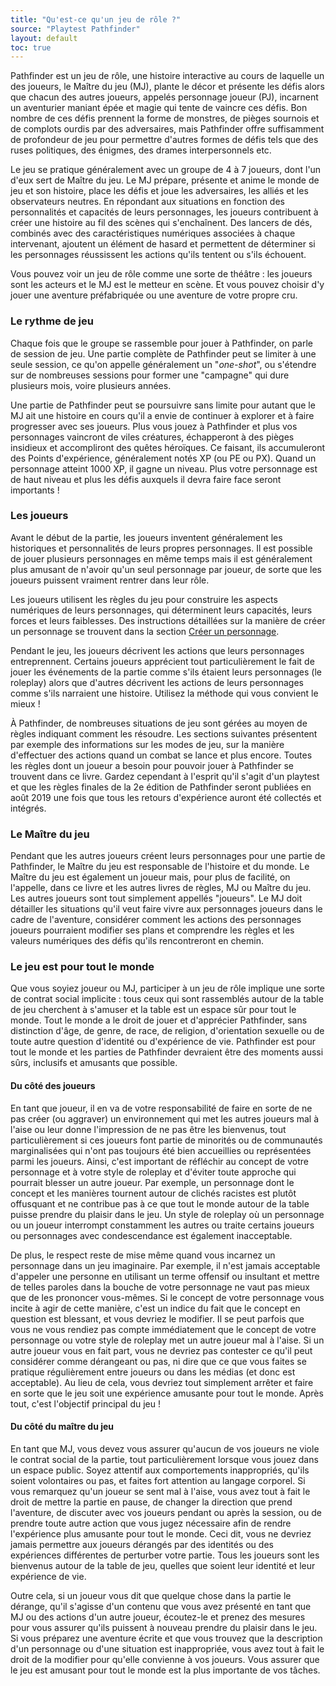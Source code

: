 ```yaml
---
title: "Qu'est-ce qu'un jeu de rôle ?"
source: "Playtest Pathfinder"
layout: default
toc: true
---
```


Pathfinder est un jeu de rôle, une histoire interactive au cours de laquelle un des joueurs, le Maître du jeu (MJ), plante le décor et présente les défis alors que chacun des autres joueurs, appelés personnage joueur (PJ), incarnent un aventurier maniant épée et magie qui tente de vaincre ces défis. Bon nombre de ces défis prennent la forme de monstres, de pièges sournois et de complots ourdis par des adversaires, mais Pathfinder offre suffisamment de profondeur de jeu pour permettre d'autres formes de défis tels que des ruses politiques, des énigmes, des drames interpersonnels etc.

Le jeu se pratique généralement avec un groupe de 4 à 7 joueurs, dont l'un d'eux sert de Maître du jeu. Le MJ prépare, présente et anime le monde de jeu et son histoire, place les défis et joue les adversaires, les alliés et les observateurs neutres. En répondant aux situations en fonction des personnalités et capacités de leurs personnages, les joueurs contribuent à créer une histoire au fil des scènes qui s'enchaînent. Des lancers de dés, combinés avec des caractéristiques numériques associées à chaque intervenant, ajoutent un élément de hasard et permettent de déterminer si les personnages réussissent les actions qu'ils tentent ou s'ils échouent.

Vous pouvez voir un jeu de rôle comme une sorte de théâtre : les joueurs sont les acteurs et le MJ est le metteur en scène. Et vous pouvez choisir d'y jouer une aventure préfabriquée ou une aventure de votre propre cru.

### Le rythme de jeu

Chaque fois que le groupe se rassemble pour jouer à Pathfinder, on parle de session de jeu. Une partie complète de Pathfinder peut se limiter à une seule session, ce qu'on appelle généralement un "*one-shot*", ou s'étendre sur de nombreuses sessions pour former une "campagne" qui dure plusieurs mois, voire plusieurs années.

Une partie de Pathfinder peut se poursuivre sans limite pour autant que le MJ ait une histoire en cours qu'il a envie de continuer à explorer et à faire progresser avec ses joueurs. Plus vous jouez à Pathfinder et plus vos personnages vaincront de viles créatures, échapperont à des pièges insidieux et accompliront des quêtes héroïques. Ce faisant, ils accumuleront des Points d'expérience, généralement notés XP (ou PE ou PX). Quand un personnage atteint 1000 XP, il gagne un niveau. Plus votre personnage est de haut niveau et plus les défis auxquels il devra faire face seront importants !

### Les joueurs

Avant le début de la partie, les joueurs inventent généralement les historiques et personnalités de leurs propres personnages. Il est possible de jouer plusieurs personnages en même temps mais il est généralement plus amusant de n'avoir qu'un seul personnage par joueur, de sorte que les joueurs puissent vraiment rentrer dans leur rôle.

Les joueurs utilisent les règles du jeu pour construire les aspects numériques de leurs personnages, qui déterminent leurs capacités, leurs forces et leurs faiblesses. Des instructions détaillées sur la manière de créer un personnage se trouvent dans la section [Créer un personnage](créer-un-personnage.html).

Pendant le jeu, les joueurs décrivent les actions que leurs personnages entreprennent. Certains joueurs apprécient tout particulièrement le fait de jouer les événements de la partie comme s'ils étaient leurs personnages (le roleplay) alors que d'autres décrivent les actions de leurs personnages comme s'ils narraient une histoire. Utilisez la méthode qui vous convient le mieux !

À Pathfinder, de nombreuses situations de jeu sont gérées au moyen de règles indiquant comment les résoudre. Les sections suivantes présentent par exemple des informations sur les modes de jeu, sur la manière d'effectuer des actions quand un combat se lance et plus encore. Toutes les règles dont un joueur a besoin pour pouvoir jouer à Pathfinder se trouvent dans ce livre. Gardez cependant à l'esprit qu'il s'agit d'un playtest et que les règles finales de la 2e édition de Pathfinder seront publiées en août 2019 une fois que tous les retours d'expérience auront été collectés et intégrés.

### Le Maître du jeu

Pendant que les autres joueurs créent leurs personnages pour une partie de Pathfinder, le Maître du jeu est responsable de l'histoire et du monde. Le Maître du jeu est également un joueur mais, pour plus de facilité, on l'appelle, dans ce livre et les autres livres de règles, MJ ou Maître du jeu. Les autres joueurs sont tout simplement appellés "joueurs". Le MJ doit détailler les situations qu'il veut faire vivre aux personnages joueurs dans le cadre de l'aventure, considérer comment les actions des personnages joueurs pourraient modifier ses plans et comprendre les règles et les valeurs numériques des défis qu'ils rencontreront en chemin.

### Le jeu est pour tout le monde

Que vous soyiez joueur ou MJ, participer à un jeu de rôle implique une sorte de contrat social implicite : tous ceux qui sont rassemblés autour de la table de jeu cherchent à s'amuser et la table est un espace sûr pour tout le monde. Tout le monde a le droit de jouer et d'apprécier Pathfinder, sans distinction d'âge, de genre, de race, de religion, d'orientation sexuelle ou de toute autre question d'identité ou d'expérience de vie. Pathfinder est pour tout le monde et les parties de Pathfinder devraient être des moments aussi sûrs, inclusifs et amusants que possible.

#### Du côté des joueurs

En tant que joueur, il en va de votre responsabilité de faire en sorte de ne pas créer (ou aggraver) un environnement qui met les autres joueurs mal à l'aise ou leur donne l'impression de ne pas être les bienvenus, tout particulièrement si ces joueurs font partie de minorités ou de communautés marginalisées qui n'ont pas toujours été bien accueillies ou représentées parmi les joueurs. Ainsi, c'est important de réfléchir au concept de votre personnage et à votre style de roleplay et d'éviter toute approche qui pourrait blesser un autre joueur. Par exemple, un personnage dont le concept et les manières tournent autour de clichés racistes est plutôt offusquant et ne contribue pas à ce que tout le monde autour de la table puisse prendre du plaisir dans le jeu. Un style de roleplay où un personnage ou un joueur interrompt constamment les autres ou traite certains joueurs ou personnages avec condescendance est également inacceptable.

De plus, le respect reste de mise même quand vous incarnez un personnage dans un jeu imaginaire. Par exemple, il n'est jamais acceptable d'appeler une personne en utilisant un terme offensif ou insultant et mettre de telles paroles dans la bouche de votre personnage ne vaut pas mieux que de les prononcer vous-mêmes. Si le concept de votre personnage vous incite à agir de cette manière, c'est un indice du fait que le concept en question est blessant, et vous devriez le modifier. Il se peut parfois que vous ne vous rendiez pas compte immédiatement que le concept de votre personnage ou votre style de roleplay met un autre joueur mal à l'aise. Si un autre joueur vous en fait part, vous ne devriez pas contester ce qu'il peut considérer comme dérangeant ou pas, ni dire que ce que vous faites se pratique régulièrement entre joueurs ou dans les médias (et donc est acceptable). Au lieu de cela, vous devriez tout simplement arrêter et faire en sorte que le jeu soit une expérience amusante pour tout le monde. Après tout, c'est l'objectif principal du jeu !

#### Du côté du maître du jeu

En tant que MJ, vous devez vous assurer qu'aucun de vos joueurs ne viole le contrat social de la partie, tout particulièrement lorsque vous jouez dans un espace public. Soyez attentif aux comportements inappropriés, qu'ils soient volontaires ou pas, et faites fort attention au langage corporel. Si vous remarquez qu'un joueur se sent mal à l'aise, vous avez tout à fait le droit de mettre la partie en pause, de changer la direction que prend l'aventure, de discuter avec vos joueurs pendant ou après la session, ou de prendre toute autre action que vous jugez nécessaire afin de rendre l'expérience plus amusante pour tout le monde. Ceci dit, vous ne devriez jamais permettre aux joueurs dérangés par des identités ou des expériences différentes de perturber votre partie. Tous les joueurs sont les bienvenus autour de la table de jeu, quelles que soient leur identité et leur expérience de vie.

Outre cela, si un joueur vous dit que quelque chose dans la partie le dérange, qu'il s'agisse d'un contenu que vous avez présenté en tant que MJ ou des actions d'un autre joueur, écoutez-le et prenez des mesures pour vous assurer qu'ils puissent à nouveau prendre du plaisir dans le jeu. Si vous préparez une aventure écrite et que vous trouvez que la description d'un personnage ou d'une situation est inappropriée, vous avez tout à fait le droit de la modifier pour qu'elle convienne à vos joueurs. Vous assurer que le jeu est amusant pour tout le monde est la plus importante de vos tâches.
